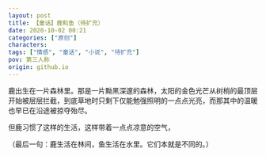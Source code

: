 ```yaml
---
layout: post
title: 【童话】鹿和鱼（待扩充）
date: 2020-10-02 00:21
categories: ["原创"]
characters: 
tags: ["情感", "童话", "小说", "待扩充"]
pov: 第三人称
origin: github.io
---
```


鹿出生在一片森林里。那是一片黝黑深邃的森林，太阳的金色光芒从树梢的最顶层开始被层层拦截，到底草地时只剩下仅能勉强照明的一点点光亮，而那其中的温暖也早已在沿途被掠夺殆尽。

但鹿习惯了这样的生活，这样带着一点点凉意的空气，



































（最后一句：鹿生活在林间，鱼生活在水里。它们本就是不同的。）